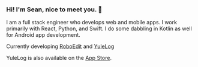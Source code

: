 ### Hi! I'm Sean, nice to meet you. 👋

I am a full stack engineer who develops web and mobile apps. I work primarily with React, Python, and Swift. I do some dabbling in Kotlin as well for Android app development.

Currently developing [RoboEdit](https://roboedit.app) and [YuleLog](https://yulelog.com)

YuleLog is also available on the [App Store](https://apps.apple.com/us/app/yulelog/id1493430055).

